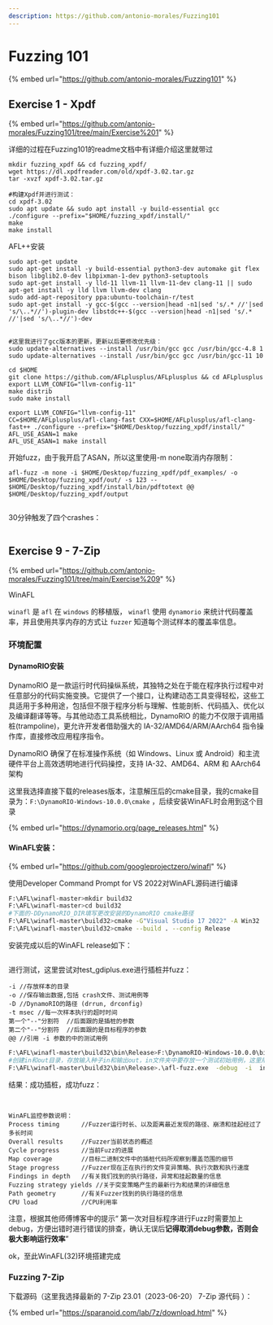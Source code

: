 ```yaml
---
description: https://github.com/antonio-morales/Fuzzing101
---
```


# Fuzzing 101

{% embed url="https://github.com/antonio-morales/Fuzzing101" %}

## Exercise 1 - Xpdf

{% embed url="https://github.com/antonio-morales/Fuzzing101/tree/main/Exercise%201" %}

详细的过程在Fuzzing101的readme文档中有详细介绍这里就带过

```
mkdir fuzzing_xpdf && cd fuzzing_xpdf/
wget https://dl.xpdfreader.com/old/xpdf-3.02.tar.gz
tar -xvzf xpdf-3.02.tar.gz

#构建Xpdf并进行测试：
cd xpdf-3.02
sudo apt update && sudo apt install -y build-essential gcc
./configure --prefix="$HOME/fuzzing_xpdf/install/"
make
make install
```

AFL++安装

```
sudo apt-get update
sudo apt-get install -y build-essential python3-dev automake git flex bison libglib2.0-dev libpixman-1-dev python3-setuptools
sudo apt-get install -y lld-11 llvm-11 llvm-11-dev clang-11 || sudo apt-get install -y lld llvm llvm-dev clang 
sudo add-apt-repository ppa:ubuntu-toolchain-r/test
sudo apt-get install -y gcc-$(gcc --version|head -n1|sed 's/.* //'|sed 's/\..*//')-plugin-dev libstdc++-$(gcc --version|head -n1|sed 's/.* //'|sed 's/\..*//')-dev


#这里我进行了gcc版本的更新，更新以后要修改优先级：
sudo update-alternatives --install /usr/bin/gcc gcc /usr/bin/gcc-4.8 1 
sudo update-alternatives --install /usr/bin/gcc gcc /usr/bin/gcc-11 10

cd $HOME
git clone https://github.com/AFLplusplus/AFLplusplus && cd AFLplusplus
export LLVM_CONFIG="llvm-config-11"
make distrib
sudo make install
```

```
export LLVM_CONFIG="llvm-config-11"
CC=$HOME/AFLplusplus/afl-clang-fast CXX=$HOME/AFLplusplus/afl-clang-fast++ ./configure --prefix="$HOME/Desktop/fuzzing_xpdf/install/"
AFL_USE_ASAN=1 make
AFL_USE_ASAN=1 make install
```



开始fuzz，由于我开启了ASAN，所以这里使用-m none取消内存限制：

```
afl-fuzz -m none -i $HOME/Desktop/fuzzing_xpdf/pdf_examples/ -o $HOME/Desktop/fuzzing_xpdf/out/ -s 123 -- $HOME/Desktop/fuzzing_xpdf/install/bin/pdftotext @@ $HOME/Desktop/fuzzing_xpdf/output
```

<figure><img src="../.gitbook/assets/f45961559ef18362c49e5b088a2dd18 (1).png" alt=""><figcaption></figcaption></figure>

30分钟触发了四个crashes：

<figure><img src="../.gitbook/assets/648e84a11d9a8a6cf55d618c47765cf.png" alt=""><figcaption></figcaption></figure>

## Exercise 9 - 7-Zip

{% embed url="https://github.com/antonio-morales/Fuzzing101/tree/main/Exercise%209" %}

WinAFL

`winafl` 是 `afl` 在 `windows` 的移植版， `winafl` 使用 `dynamorio` 来统计代码覆盖率，并且使用共享内存的方式让 `fuzzer` 知道每个测试样本的覆盖率信息。

### 环境配置

#### DynamoRIO安装

DynamoRIO 是一款运行时代码操纵系统，其独特之处在于能在程序执行过程中对任意部分的代码实施变换。它提供了一个接口，让构建动态工具变得轻松，这些工具适用于多种用途，包括但不限于程序分析与理解、性能剖析、代码插入、优化以及编译翻译等等。与其他动态工具系统相比，DynamoRIO 的能力不仅限于调用插桩(trampoline)，更允许开发者借助强大的 IA-32/AMD64/ARM/AArch64 指令操作库，直接修改应用程序指令。

DynamoRIO 确保了在标准操作系统（如 Windows、Linux 或 Android）和主流硬件平台上高效透明地进行代码操控，支持 IA-32、AMD64、ARM 和 AArch64 架构

这里我选择直接下载的releases版本，注意解压后的cmake目录，我的cmake目录为：`F:\DynamoRIO-Windows-10.0.0\cmake` ，后续安装WinAFL时会用到这个目录

{% embed url="https://dynamorio.org/page_releases.html" %}

#### WinAFL安装：

{% embed url="https://github.com/googleprojectzero/winafl" %}

使用Developer Command Prompt for VS 2022对WinAFL源码进行编译

```bash
F:\AFL\winafl-master>mkdir build32
F:\AFL\winafl-master>cd build32
#下面的-DDynamoRIO_DIR填写更改安装的DynamoRIO cmake路径
F:\AFL\winafl-master\build32>cmake -G"Visual Studio 17 2022" -A Win32 .. -DDynamoRIO_DIR=F:\DynamoRIO-Windows-10.0.0\cmake
F:\AFL\winafl-master\build32>cmake --build . --config Release
```

安装完成以后的WinAFL release如下：

<figure><img src="../.gitbook/assets/d9fba4346ec741eb99a34cbb05d4e83.png" alt=""><figcaption></figcaption></figure>

进行测试，这里尝试对test\_gdiplus.exe进行插桩并fuzz：

```
-i //存放样本的目录
-o //保存输出数据,包括 crash文件、测试用例等
-D //DynamoRIO的路径 (drrun, drconfig)
-t msec //每一次样本执行的超时时间
第一个"--"分割符	//后面跟的是插桩的参数
第二个"--"分割符	//后面跟的是目标程序的参数
@@ //引用 -i 参数的中的测试用例
```

```bash
F:\AFL\winafl-master\build32\bin\Release>F:\DynamoRIO-Windows-10.0.0\bin32\drrun.exe -c winafl.dll -debug -target_module test_gdiplus.exe -target_offset 0x10b0  -fuzz_iterations 5 -nargs 2  -- test_gdiplus.exe not_kitty.bmp
#创建in和out目录，存放输入种子in和输出out，in文件夹中要存放一个测试初始用例，这里用的testcase里面的bmp
F:\AFL\winafl-master\build32\bin\Release>.\afl-fuzz.exe  -debug  -i  in -o out -D F:\DynamoRIO-Windows-10.0.0\bin32 -t 20000  -- -coverage_module  test_gdiplus.dll   -coverage_module WindowsCodecs.dll -fuzz_iterations 5 -target_module test_gdiplus.exe -target_offset 0x10b0 -nargs 2  -- test_gdiplus.exe @@
```

结果：成功插桩，成功fuzz：

<figure><img src="../.gitbook/assets/3a1b68558aa1e9a96cbfb5e1d6ecab1.png" alt=""><figcaption></figcaption></figure>

<figure><img src="../.gitbook/assets/1ba4ecd2561b16e4594afe043a1fe69.png" alt=""><figcaption></figcaption></figure>

```
WinAFL监控参数说明：
Process timing		//Fuzzer运行时长、以及距离最近发现的路径、崩溃和挂起经过了多长时间
Overall results		//Fuzzer当前状态的概述
Cycle progress		//当前Fuzz的进展
Map coverage		//目标二进制文件中的插桩代码所观察到覆盖范围的细节
Stage progress		//Fuzzer现在正在执行的文件变异策略、执行次数和执行速度
Findings in depth	//有关我们找到的执行路径，异常和挂起数量的信息
Fuzzing strategy yields	//关于突变策略产生的最新行为和结果的详细信息
Path geometry		//有关Fuzzer找到的执行路径的信息
CPU load			//CPU利用率
```

注意，根据其他师傅博客中的提示“ 第一次对目标程序进行Fuzz时需要加上debug，方便出错时进行错误的排查，确认无误后**记得取消debug参数，否则会极大影响运行效率**”

ok，至此WinAFL(32)环境搭建完成

### Fuzzing 7-Zip

下载源码（这里我选择最新的 7-Zip 23.01（2023-06-20） 7-Zip 源代码 ）：

{% embed url="https://sparanoid.com/lab/7z/download.html" %}

